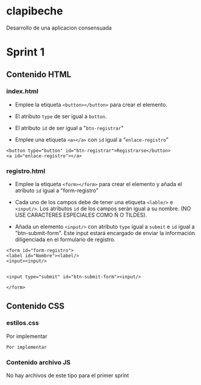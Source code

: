 # clapibeche
Desarrollo de una aplicacion consensuada

# Sprint 1

## Contenido HTML
### index.html 

- Emplee la etiqueta `<button></button>` para crear el elemento.

- El atributo `type` de ser igual a `button`.

- El atributo `id` de ser igual a "`btn-registrar`"

- Emplee una etiqueta `<a></a>` con `id` igual a “`enlace-registro`”

```
<button type="button" id="btn-registrar">Registrarse</button>
<a id="enlace-registro"></a>
```
### registro.html

- Emplee la etiqueta `<form></form>` para crear el elemento y añada el atributo `id` igual a "form-registro"

- Cada uno de los campos debe de tener una etiqueta `<lable/>` e `<input/>`. Los atributos `id` de los
campos serán igual a su nombre. (NO USE CARACTERES ESPECIALES COMO Ñ O TILDES).

- Añada un elemento `<input/>` con atributo `type` igual a `submit` e `id` igual a "btn-submit-form". Este
input estará encargado de enviar la información diligenciada en el formulario de registro.

```
<form id="form-registro">
<label id="Nombre"><label/>
<input><input/>


<input type="submit" id="btn-submit-form"><input/>

</form>

```


## Contenido CSS
### estilos.css
Por implementar
```
Por implementar
```

### Contenido archivo JS
No hay archivos de este tipo para el primer sprint
